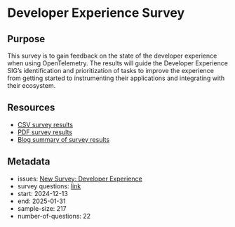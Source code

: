 # Developer Experience Survey

## Purpose

This survey is to gain feedback on the state of the developer experience when
using OpenTelemetry. The results will guide the Developer Experience SIG’s
identification and prioritization of tasks to improve the experience from
getting started to instrumenting their applications and integrating with
their ecosystem.

## Resources

* [CSV survey results](/end-user-surveys/developer-experience/developer-experience-survey.csv)
* [PDF survey results](/end-user-surveys/developer-experience/developer-experience-survey.pdf)
* [Blog summary of survey results](https://opentelemetry.io/blog/2025/devex-survey)

## Metadata

* issues: [New Survey: Developer Experience](https://github.com/open-telemetry/sig-end-user/issues/76)
* survey questions: [link](https://docs.google.com/document/d/1JSl87hJVoOGigSFyTMybZr2KoFvGdo4BsdOepWu9BPM/edit?tab=t.0#heading=h.ebk6fv3snmhn)
* start: 2024-12-13
* end: 2025-01-31
* sample-size: 217
* number-of-questions: 22
